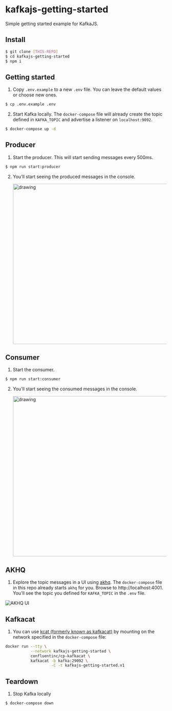 # kafkajs-getting-started

Simple getting started example for KafkaJS.

## Install

```bash
$ git clone [THIS-REPO]
$ cd kafkajs-getting-started
$ npm i
```

## Getting started

1. Copy `.env.example` to a new `.env` file. You can leave the default values or choose new ones.

```bash
$ cp .env.example .env
```

2. Start Kafka locally. The `docker-compose` file will already create the topic defined in `KAFKA_TOPIC` and advertise a listener on `localhost:9092`.

```bash
$ docker-compose up -d
```

## Producer

1. Start the producer. This will start sending messages every 500ms.

```bash
$ npm run start:producer
```

2. You'll start seeing the produced messages in the console.

   <img src="img/producer.png" alt="drawing" width="500"/>

## Consumer

1. Start the consumer.

```bash
$ npm run start:consumer
```

2. You'll start seeing the consumed messages in the console.

   <img src="img/consumer.png" alt="drawing" width="500"/>

## AKHQ

1. Explore the topic messages in a UI using [akhq](https://akhq.io/). The `docker-compose` file in this repo already starts `akhq` for you. Browse to http://localhost:4001. You'll see the topic you defined for `KAFKA_TOPIC` in the `.env` file.

![AKHQ UI](img/akhq-topic.png "AKHQ UI")

## Kafkacat

1. You can use [kcat (formerly known as kafkacat)](https://github.com/edenhill/kcat) by mounting on the network specified in the `docker-compose` file:

```bash
docker run --tty \
           --network kafkajs-getting-started \
           confluentinc/cp-kafkacat \
           kafkacat -b kafka:29092 \
                    -C -t kafkajs-getting-started.v1
```

## Teardown

1. Stop Kafka locally

```bash
$ docker-compose down
```
